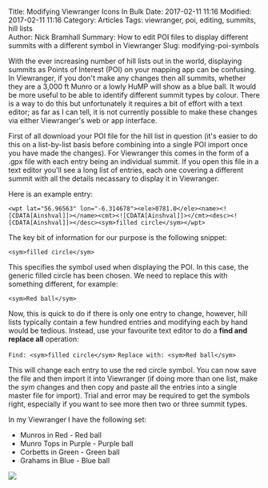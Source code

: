 Title: Modifying Viewranger Icons In Bulk
Date: 2017-02-11 11:16
Modified: 2017-02-11 11:16
Category: Articles
Tags: viewranger,  poi,  editing,  summits,  hill lists  
Author: Nick Bramhall
Summary: How to edit POI files to display different summits with a different symbol in Viewranger
Slug: modifying-poi-symbols

With the ever increasing number of hill lists out in the world, displaying summits as Points of Interest (POI) on your mapping app can be confusing. In Viewranger, if you don't make any changes then all summits, whether they are a 3,000 ft Munro or a lowly HuMP will show as a blue ball. It would be more useful to be able to identify different summit types by colour. There is a way to do this but unfortunately it requires a bit of effort with a text editor; as far as I can tell, it is not currently possible to make these changes via either Viewranger's web or app interface.

First of all download your POI file for the hill list in question (it's easier to do this on a list-by-list basis before combining into a single POI import once you have made the changes). For Viewranger this comes in the form of a .gpx file with each entry being an individual summit. If you open this file in a text editor you'll see a long list of entries, each one covering a different summit with all the details necassary to display it in Viewranger. 

Here is an example entry:

``` <wpt lat="56.96563" lon="-6.314678"><ele>0781.0</ele><name><![CDATA[Ainshval]]></name><cmt><![CDATA[Ainshval]]></cmt><desc><![CDATA[Ainshval]]></desc><sym>filled circle</sym></wpt> ```

The key bit of information for our purpose is the following snippet:

``` <sym>filled circle</sym> ```

This specifies the symbol used when displaying the POI. In this case, the generic filled circle has been chosen. We need to replace this with something different, for example:

``` <sym>Red ball</sym> ```

Now, this is quick to do if there is only one entry to change, however, hill lists typically contain a few hundred entries and modifying each by hand would be tedious. Instead, use your favourite text editor to do a **find and replace all** operation:

``` Find: <sym>filled circle</sym> ```
``` Replace with: <sym>Red ball</sym> ```

This will change each entry to use the red circle symbol. You can now save the file and then import it into Viewranger (if doing more than one list, make the *sym* changes and then copy and paste all the entries into a single master file for import). Trial and error may be required to get the symbols right, especially if you want to see more then two or three summit types.

In my Viewranger I have the following set:

* Munros in Red - <sym>Red ball</sym>
* Munro Tops in Purple - <sym>Purple ball</sym>
* Corbetts in Green - <sym>Green ball</sym>
* Grahams in Blue - <sym>Blue ball</sym>

<a href='https://photos.google.com/share/AF1QipNGRhkQP6GDdDzYczdWtOlP18iWenqEAOTD37EBEf6aYOAgV1OJTmsfr8v7WKY0IQ?key=NWtqY05pYlM2WGhsU0hTbDExbDNfTE5rbGMxalBB&source=ctrlq.org'><img src='https://lh3.googleusercontent.com/aXf8atkIJynPt-vBu4Na8-0MRXzs7FtRN_-GXyG3OJzk7GAssT31-LsmN2btPiJ11FTlLFf5y-G9xKxBH2mYIhhkrd4KtxUllWm9593SS3NyhLJoTWAyUes4-fEymwqmxQKz-Eg' /></a>

